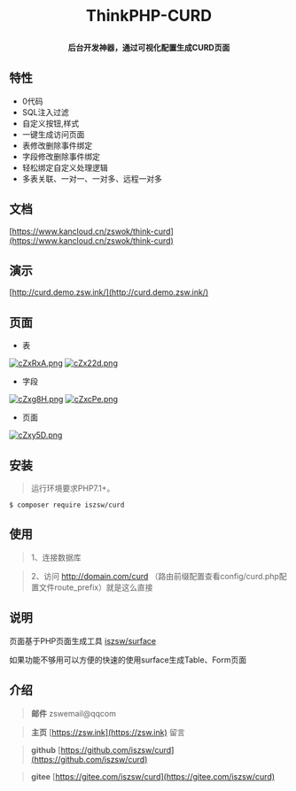 <h1 align="center" style="margin: 30px 0 30px; font-weight: bold;">ThinkPHP-CURD</h1>
<h4 align="center">后台开发神器，通过可视化配置生成CURD页面</h4>

## 特性

- 0代码
- SQL注入过滤
- 自定义按钮,样式
- 一键生成访问页面
- 表修改删除事件绑定
- 字段修改删除事件绑定
- 轻松绑定自定义处理逻辑
- 多表关联、一对一、一对多、远程一对多

## 文档
[https://www.kancloud.cn/zswok/think-curd](https://www.kancloud.cn/zswok/think-curd)

## 演示

[http://curd.demo.zsw.ink/](http://curd.demo.zsw.ink/)


## 页面

- 表

[![cZxRxA.png](https://z3.ax1x.com/2021/04/02/cZxRxA.png)](https://z3.ax1x.com/2021/04/02/cZxRxA.png)
[![cZx22d.png](https://z3.ax1x.com/2021/04/02/cZx22d.png)](https://z3.ax1x.com/2021/04/02/cZx22d.png)

- 字段

[![cZxg8H.png](https://z3.ax1x.com/2021/04/02/cZxg8H.png)](https://z3.ax1x.com/2021/04/02/cZxg8H.png)
[![cZxcPe.png](https://z3.ax1x.com/2021/04/02/cZxcPe.png)](https://z3.ax1x.com/2021/04/02/cZxcPe.png)

- 页面

[![cZxy5D.png](https://z3.ax1x.com/2021/04/02/cZxy5D.png)](https://z3.ax1x.com/2021/04/02/cZxy5D.png)


## 安装

> 运行环境要求PHP7.1+。

```shell
$ composer require iszsw/curd
```

## 使用

> 1、连接数据库

> 2、访问 http://domain.com/curd （路由前缀配置查看config/curd.php配置文件route_prefix）就是这么直接


## 说明

页面基于PHP页面生成工具 [iszsw/surface](https://gitee.com/iszsw/surface) 

如果功能不够用可以方便的快速的使用surface生成Table、Form页面

## 介绍

> **邮件** zswemail@qqcom

> **主页**  [https://zsw.ink](https://zsw.ink) 留言

> **github**  [https://github.com/iszsw/curd](https://github.com/iszsw/curd)

> **gitee**  [https://gitee.com/iszsw/curd](https://gitee.com/iszsw/curd)
